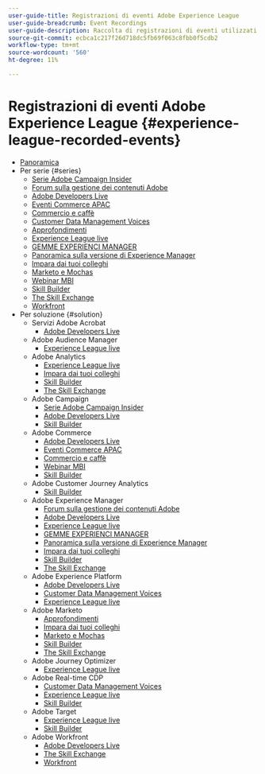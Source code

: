```yaml
---
user-guide-title: Registrazioni di eventi Adobe Experience League
user-guide-breadcrumb: Event Recordings
user-guide-description: Raccolta di registrazioni di eventi utilizzati per l'utilizzo dei prodotti Adobe Enterprise
source-git-commit: ecbca1c217f26d718dc5fb69f063c8fbb0f5cdb2
workflow-type: tm+mt
source-wordcount: '560'
ht-degree: 11%

---
```



# Registrazioni di eventi Adobe Experience League {#experience-league-recorded-events}

+ [Panoramica](overview.md)
+ Per serie {#series}
   + [Serie Adobe Campaign Insider](https://experienceleague.adobe.com/docs/events/adobe-campaign-insider-recordings/overview.html)
   + [Forum sulla gestione dei contenuti Adobe](https://experienceleague.adobe.com/docs/events/adobe-content-management-forum-recordings/overview.html)
   + [Adobe Developers Live](https://experienceleague.adobe.com/docs/events/adobe-developers-live-recordings/overview.html)
   + [Eventi Commerce APAC](https://experienceleague.adobe.com/docs/events/apac-commerce-recordings/overview.html)
   + [Commercio e caffè](https://experienceleague.adobe.com/docs/events/commerce-and-coffee-recordings/overview.html)
   + [Customer Data Management Voices](https://experienceleague.adobe.com/docs/events/customer-data-management-voices-recordings/overview.html)
   + [Approfondimenti](https://experienceleague.adobe.com/docs/events/deep-dives-recordings/overview.html)
   + [Experience League live](https://experienceleague.adobe.com/docs/events/experience-league-live-recordings/overview.html)
   + [GEMME EXPERIENCI MANAGER](https://experienceleague.adobe.com/docs/events/experience-manager-gems-recordings/overview.html)
   + [Panoramica sulla versione di Experience Manager](https://experienceleague.adobe.com/docs/events/aemcs-release-update-recordings/overview.html)
   + [Impara dai tuoi colleghi](https://experienceleague.adobe.com/docs/events/learn-from-your-peers-recordings/overview.html)
   + [Marketo e Mochas](https://experienceleague.adobe.com/docs/events/marketo-and-mochas-recordings/overview.html)
   + [Webinar MBI](https://experienceleague.adobe.com/docs/events/mbi-webinars-recordings/overview.html)
   + [Skill Builder](https://experienceleague.adobe.com/docs/events/skill-builder-recordings/overview.html)
   + [The Skill Exchange](https://experienceleague.adobe.com/docs/events/the-skill-exchange-recordings/overview.html)
   + [Workfront](https://experienceleague.adobe.com/docs/events/workfront-recordings/overview.html)
+ Per soluzione {#solution}
   + Servizi Adobe Acrobat
      + [Adobe Developers Live](https://experienceleague.adobe.com/docs/events/adobe-developers-live-recordings/overview.html)
   + Adobe Audience Manager
      + [Experience League live](https://experienceleague.adobe.com/docs/events/experience-league-live-recordings/overview.html)
   + Adobe Analytics
      + [Experience League live](https://experienceleague.adobe.com/docs/events/experience-league-live-recordings/overview.html)
      + [Impara dai tuoi colleghi](https://experienceleague.adobe.com/docs/events/learn-from-your-peers-recordings/overview.html)
      + [Skill Builder](https://experienceleague.adobe.com/docs/events/skill-builder-recordings/overview.html)
      + [The Skill Exchange](https://experienceleague.adobe.com/docs/events/the-skill-exchange-recordings/overview.html)
   + Adobe Campaign
      + [Serie Adobe Campaign Insider](https://experienceleague.adobe.com/docs/events/adobe-campaign-insider-recordings/overview.html)
      + [Adobe Developers Live](https://experienceleague.adobe.com/docs/events/adobe-developers-live-recordings/overview.html)
      + [Skill Builder](https://experienceleague.adobe.com/docs/events/skill-builder-recordings/overview.html)
   + Adobe Commerce
      + [Adobe Developers Live](https://experienceleague.adobe.com/docs/events/adobe-developers-live-recordings/overview.html)
      + [Eventi Commerce APAC](https://experienceleague.adobe.com/docs/events/apac-commerce-recordings/overview.html)
      + [Commercio e caffè](https://experienceleague.adobe.com/docs/events/commerce-and-coffee-recordings/overview.html)
      + [Webinar MBI](https://experienceleague.adobe.com/docs/events/mbi-webinars-recordings/overview.html)
      + [Skill Builder](https://experienceleague.adobe.com/docs/events/skill-builder-recordings/overview.html)
   + Adobe Customer Journey Analytics
      + [Skill Builder](https://experienceleague.adobe.com/docs/events/skill-builder-recordings/overview.html)
   + Adobe Experience Manager
      + [Forum sulla gestione dei contenuti Adobe](https://experienceleague.adobe.com/docs/events/adobe-content-management-forum-recordings/overview.html)
      + [Adobe Developers Live](https://experienceleague.adobe.com/docs/events/adobe-developers-live-recordings/overview.html)
      + [Experience League live](https://experienceleague.adobe.com/docs/events/experience-league-live-recordings/overview.html)
      + [GEMME EXPERIENCI MANAGER](https://experienceleague.adobe.com/docs/events/experience-manager-gems-recordings/overview.html)
      + [Panoramica sulla versione di Experience Manager](https://experienceleague.adobe.com/docs/events/aemcs-release-update-recordings/overview.html)
      + [Impara dai tuoi colleghi](https://experienceleague.adobe.com/docs/events/learn-from-your-peers-recordings/overview.html)
      + [Skill Builder](https://experienceleague.adobe.com/docs/events/skill-builder-recordings/overview.html)
      + [The Skill Exchange](https://experienceleague.adobe.com/docs/events/the-skill-exchange-recordings/overview.html)
   + Adobe Experience Platform
      + [Adobe Developers Live](https://experienceleague.adobe.com/docs/events/adobe-developers-live-recordings/overview.html)
      + [Customer Data Management Voices](https://experienceleague.adobe.com/docs/events/customer-data-management-voices-recordings/overview.html)
      + [Experience League live](https://experienceleague.adobe.com/docs/events/experience-league-live-recordings/overview.html)
   + Adobe Marketo
      + [Approfondimenti](https://experienceleague.adobe.com/docs/events/deep-dives-recordings/overview.html)
      + [Impara dai tuoi colleghi](https://experienceleague.adobe.com/docs/events/learn-from-your-peers-recordings/overview.html)
      + [Marketo e Mochas](https://experienceleague.adobe.com/docs/events/marketo-and-mochas-recordings/overview.html)
      + [Skill Builder](https://experienceleague.adobe.com/docs/events/skill-builder-recordings/overview.html)
      + [The Skill Exchange](https://experienceleague.adobe.com/docs/events/the-skill-exchange-recordings/overview.html)
   + Adobe Journey Optimizer
      + [Experience League live](https://experienceleague.adobe.com/docs/events/experience-league-live-recordings/overview.html)
   + Adobe Real-time CDP
      + [Customer Data Management Voices](https://experienceleague.adobe.com/docs/events/customer-data-management-voices-recordings/overview.html)
      + [Experience League live](https://experienceleague.adobe.com/docs/events/experience-league-live-recordings/overview.html)
      + [Skill Builder](https://experienceleague.adobe.com/docs/events/skill-builder-recordings/overview.html)
   + Adobe Target
      + [Experience League live](https://experienceleague.adobe.com/docs/events/experience-league-live-recordings/overview.html)
      + [Skill Builder](https://experienceleague.adobe.com/docs/events/skill-builder-recordings/overview.html)
   + Adobe Workfront
      + [Adobe Developers Live](https://experienceleague.adobe.com/docs/events/adobe-developers-live-recordings/overview.html)
      + [The Skill Exchange](https://experienceleague.adobe.com/docs/events/the-skill-exchange-recordings/overview.html)
      + [Workfront](https://experienceleague.adobe.com/docs/events/workfront-recordings/overview.html)